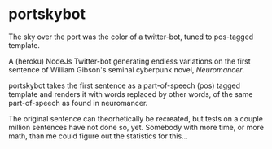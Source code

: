 # portskybot
The sky over the port was the color of a twitter-bot, tuned to pos-tagged template.

A (heroku) NodeJs Twitter-bot generating endless variations on the first sentence of William Gibson's seminal cyberpunk novel, _Neuromancer_.

portskybot takes the first sentence as  a part-of-speech (pos) tagged template and renders it with words replaced by other words, of the same part-of-speech as found in neuromancer.

The original sentence can theorhetically be recreated, but tests on a couple million sentences have not done so, yet. Somebody with more time, or more math, than me could figure out the statistics for this...
